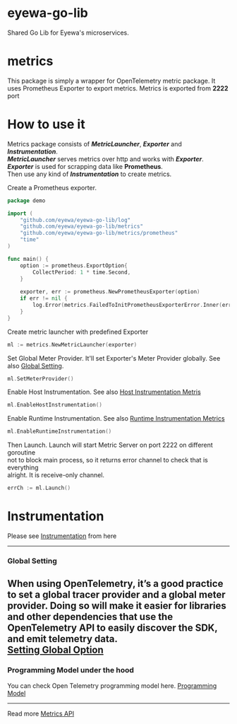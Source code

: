 # eyewa-go-lib
Shared Go Lib for Eyewa's microservices.

# metrics
This package is simply a wrapper for OpenTelemetry metric package. It uses Prometheus
Exporter to export metrics. Metrics is exported from **2222** port

# How to use it
Metrics package consists of **_MetricLauncher_**, **_Exporter_** and **_Instrumentation_**. \
**_MetricLauncher_** serves metrics over http and works with **_Exporter_**. \
**_Exporter_** is used for scrapping data like **Prometheus**. \
Then use any kind of **_Instrumentation_** to create metrics. 

Create a Prometheus exporter.
```go
package demo

import (
	"github.com/eyewa/eyewa-go-lib/log"
	"github.com/eyewa/eyewa-go-lib/metrics"
	"github.com/eyewa/eyewa-go-lib/metrics/prometheus"
	"time"
)

func main() {
	option := prometheus.ExportOption{
		CollectPeriod: 1 * time.Second,
	}
	
	exporter, err := prometheus.NewPrometheusExporter(option)
	if err != nil {
		log.Error(metrics.FailedToInitPrometheusExporterError.Inner(err).Error())
	}
}
```
Create metric launcher with predefined Exporter
```go
ml := metrics.NewMetricLauncher(exporter)
```
Set Global Meter Provider. It'll set Exporter's Meter Provider globally. See also [Global Setting](#global-setting).
```go
ml.SetMeterProvider()
```
Enable Host Instrumentation. See also [Host Instrumentation Metris](https://pkg.go.dev/go.opentelemetry.io/contrib/instrumentation/host@v0.20.0#pkg-overview) 
```go
ml.EnableHostInstrumentation()
```
Enable Runtime Instrumentation. See also [Runtime Instrumentation Metrics](https://pkg.go.dev/go.opentelemetry.io/contrib/instrumentation/runtime@v0.20.0#pkg-overview)
```go
ml.EnableRuntimeInstrumentation()
```
Then Launch. Launch will start Metric Server on port 2222 on different goroutine \
not to block main process, so it returns error channel to check that is everything \
alright. It is receive-only channel.
```go
errCh := ml.Launch()
```
# Instrumentation
Please see [Instrumentation](INSTRUMENTATION.md) from here

---
### Global Setting

When using OpenTelemetry, it’s a good practice to set a global tracer provider and 
a global meter provider. Doing so will make it easier for libraries and other dependencies 
that use the OpenTelemetry API to easily discover the SDK, and emit telemetry data.\
[Setting Global Option](https://opentelemetry.io/docs/go/getting-started/#setting-global-options)
---
### Programming Model under the hood
You can check Open Telemetry programming model here. [Programming Model](https://github.com/open-telemetry/opentelemetry-specification/blob/main/specification/metrics/README.md#programming-model)

---
Read more [Metrics API](https://github.com/open-telemetry/opentelemetry-specification/blob/main/specification/metrics/api.md)